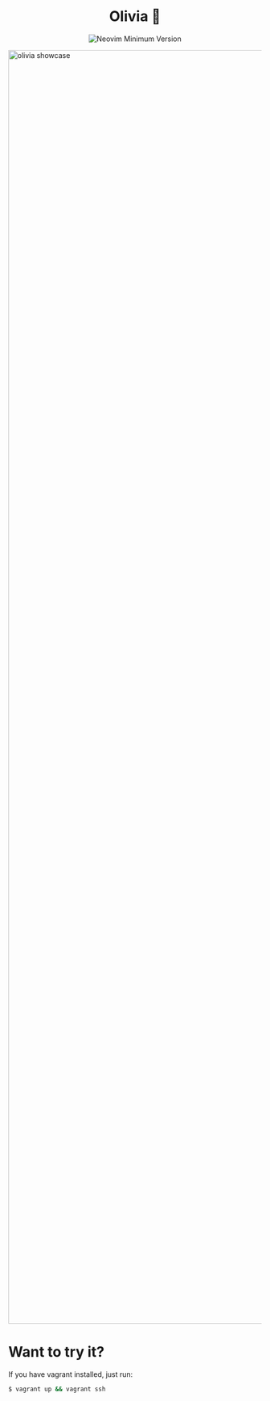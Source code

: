 <h1 align="center">Olivia 🍓</h1>
<p align="center">
<img alt="Neovim Minimum Version" src="https://img.shields.io/badge/Neovim-0.6.1+-blueviolet.svg?style=flat-square&logo=Neovim&logoColor=white)](https://github.com/neovim/neovim">
</p>

<img width="2531" target="_blank" alt="olivia showcase" src="https://raw.githubusercontent.com/mluna711/olivia/master/olivia.png">

# Want to try it?
If you have vagrant installed, just run:
```sh
$ vagrant up && vagrant ssh
```
